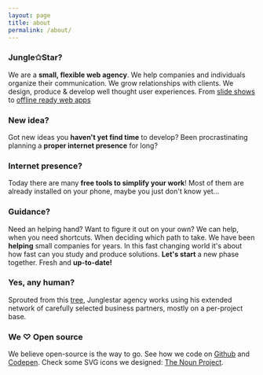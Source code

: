 ```yaml
---
layout: page
title: about
permalink: /about/
---
```


### Jungle✩Star?

We are a **small, flexible web agency**.
We help companies and individuals organize their communication.
We grow relationships with clients.
We design, produce & develop well thought user experiences. From [slide shows](http://revealing.junglestar.org/#/8/1) to [offline ready web apps](https://junglesta.github.io/wherenodoctor/?ref=junglestar-about)

### New idea?

Got new ideas you **haven't yet find time** to develop?
Been procrastinating planning a **proper internet presence** for long?

### Internet presence?

Today there are many **free tools to simplify your work**! Most of them are already installed on your phone, maybe you just don't know yet...

### Guidance?

Need an helping hand? Want to figure it out on your own? We can help, when you need shortcuts. When deciding which path to take. We have been **helping** small companies for years. In this fast changing world it's about how fast can you study and produce solutions.
**Let's start** a new phase together. Fresh and **up-to-date!**

### Yes, any human?

Sprouted from this [tree](http://rokma.com), Junglestar agency works using his extended network of carefully selected business partners, mostly on a per-project base.


### We ♡ Open source

We believe open-source is the way to go. See how we code on [Github](https://github.com/junglesta) and [Codepen](https://codepen.io/rokma).
Check some SVG icons we designed: [The Noun Project](https://thenounproject.com/rokma/collections/).
